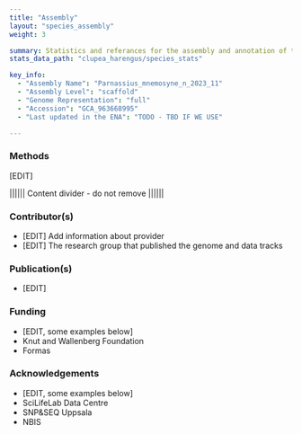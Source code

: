 ```yaml
---
title: "Assembly"
layout: "species_assembly"
weight: 3

summary: Statistics and referances for the assembly and annotation of the species.
stats_data_path: "clupea_harengus/species_stats"

key_info:
  - "Assembly Name": "Parnassius_mnemosyne_n_2023_11"
  - "Assembly Level": "scaffold"
  - "Genome Representation": "full"
  - "Accession": "GCA_963668995"
  - "Last updated in the ENA": "TODO - TBD IF WE USE"

---
```


### Methods

[EDIT]

|||||| Content divider - do not remove ||||||

### Contributor(s)

- [EDIT] Add information about provider
- [EDIT] The research group that published the genome and data tracks

### Publication(s)

- [EDIT]

### Funding

- [EDIT, some examples below]
- Knut and Wallenberg Foundation
- Formas

### Acknowledgements

- [EDIT, some examples below]
- SciLifeLab Data Centre
- SNP&SEQ Uppsala
- NBIS
